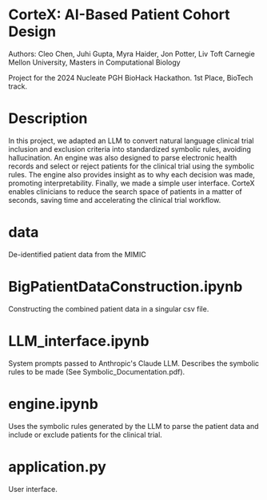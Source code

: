 CorteX: AI-Based Patient Cohort Design
==========================================
Authors: Cleo Chen, Juhi Gupta, Myra Haider, Jon Potter, Liv Toft
Carnegie Mellon University, Masters in Computational Biology

Project for the 2024 Nucleate PGH BioHack Hackathon. 1st Place, BioTech track.

Description
==========================================
In this project, we adapted an LLM to convert natural language clinical trial inclusion and exclusion criteria into standardized symbolic rules, avoiding hallucination.
An engine was also designed to parse electronic health records and select or reject patients for the clinical trial using the symbolic rules. The engine also provides insight as to why each decision was made, promoting interpretability.
Finally, we made a simple user interface. CorteX enables clinicians to reduce the search space of patients in a matter of seconds, saving time and accelerating the clinical trial workflow.

data
==========================================
De-identified patient data from the MIMIC 

BigPatientDataConstruction.ipynb
==========================================
Constructing the combined patient data in a singular csv file.

LLM_interface.ipynb
==========================================
System prompts passed to Anthropic's Claude LLM. Describes the symbolic rules to be made (See Symbolic_Documentation.pdf).

engine.ipynb
==========================================
Uses the symbolic rules generated by the LLM to parse the patient data and include or exclude patients for the clinical trial.

application.py
==========================================
User interface.
